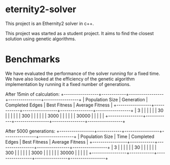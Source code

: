 # eternity2-solver

This project is an Ethernity2 solver in c++.

This project was started as a student project.
It aims to find the closest solution using genetic algorithms.

# Benchmarks

We have evaluated the performance of the solver running for a fixed time.
We have also looked at the efficiency of the genetic algorithm implementation by
running it a fixed number of generations.

After 15min of calculation:
+-----------------+------------+-----------------+----------------+-----------------+
| Population Size | Generation | Completed Edges |  Best Fitness  | Average Fitness |
+-----------------+------------+-----------------+----------------+-----------------+
|               3 |            |                 |                |                 |
|              30 |            |                 |                |                 |
|             300 |            |                 |                |                 |
|            3000 |            |                 |                |                 |
|           30000 |            |                 |                |                 |
+-----------------+------------+-----------------+----------------+-----------------+

After 5000 generations:
+-----------------+------------+-----------------+----------------+-----------------+
| Population Size |    Time    | Completed Edges |  Best Fitness  | Average Fitness |
+-----------------+------------+-----------------+----------------+-----------------+
|               3 |            |                 |                |                 |
|              30 |            |                 |                |                 |
|             300 |            |                 |                |                 |
|            3000 |            |                 |                |                 |
|           30000 |            |                 |                |                 |
+-----------------+------------+-----------------+----------------+-----------------+

